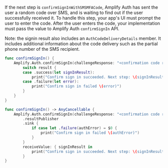 If the next step is `confirmSignInWithSMSMFACode`, Amplify Auth has sent the user a random code over SMS, and is waiting to find out if the user successfully received it. To handle this step, your app's UI must prompt the user to enter the code. After the user enters the code, your implementation must pass the value to Amplify Auth `confirmSignIn` API.

Note: the signin result also includes an `AuthCodeDeliveryDetails` member. It includes additional information about the code delivery such as the partial phone number of the SMS recipient.

<amplify-block-switcher>

<amplify-block name="Listener (iOS 11+)">

```swift
func confirmSignIn() {
    Amplify.Auth.confirmSignIn(challengeResponse: "<confirmation code received via SMS>") { result in
        switch result {
        case .success(let signInResult):
            print("Confirm sign in succeeded. Next step: \(signInResult.nextStep)")
        case .failure(let error):
            print("Confirm sign in failed \(error)")
        }
    }
}
```

</amplify-block>

<amplify-block name="Combine (iOS 13+)">

```swift
func confirmSignIn() -> AnyCancellable {
    Amplify.Auth.confirmSignIn(challengeResponse: "<confirmation code received via SMS>")
        .resultPublisher
        .sink {
            if case let .failure(authError) = $0 {
                print("Confirm sign in failed \(authError)")
            }
        }
        receiveValue: { signInResult in
            print("Confirm sign in succeeded. Next step: \(signInResult.nextStep)")
        }
}
```

</amplify-block>

</amplify-block-switcher>
